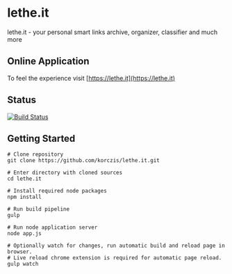 # lethe.it

lethe.it - your personal smart links archive, organizer, classifier and much more

## Online Application

To feel the experience visit [https://lethe.it](https://lethe.it)

## Status

[![Build Status](https://travis-ci.org/korczis/lethe.it.svg?branch=master)](https://travis-ci.org/korczis/lethe.it)

## Getting Started

```
# Clone repository
git clone https://github.com/korczis/lethe.it.git

# Enter directory with cloned sources
cd lethe.it

# Install required node packages
npm install

# Run build pipeline
gulp

# Run node application server
node app.js

# Optionally watch for changes, run automatic build and reload page in browser.
# Live reload chrome extension is required for automatic page reload.
gulp watch
```
